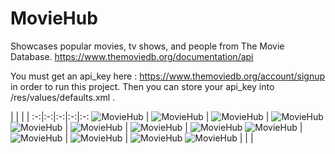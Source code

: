 # MovieHub
Showcases popular movies, tv shows, and people from The Movie Database.
https://www.themoviedb.org/documentation/api

You must get an api_key here : https://www.themoviedb.org/account/signup
in order to run this project.  Then you can store your api_key into /res/values/defaults.xml . 

   |   |   |   |
:-:|:-:|:-:|:-:|:-:
![MovieHub](https://raw.githubusercontent.com/lawloretienne/MovieHub/master/images/MovieHub_Screenshot_1.png)   |   ![MovieHub](https://raw.githubusercontent.com/lawloretienne/MovieHub/master/images/MovieHub_Screenshot_2.png)   |   ![MovieHub](https://raw.githubusercontent.com/lawloretienne/MovieHub/master/images/MovieHub_Screenshot_3.png)   |   ![MovieHub](https://raw.githubusercontent.com/lawloretienne/MovieHub/master/images/MovieHub_Screenshot_4.png)
![MovieHub](https://raw.githubusercontent.com/lawloretienne/MovieHub/master/images/MovieHub_Screenshot_5.png)   |   ![MovieHub](https://raw.githubusercontent.com/lawloretienne/MovieHub/master/images/MovieHub_Screenshot_6.png)   |   ![MovieHub](https://raw.githubusercontent.com/lawloretienne/MovieHub/master/images/MovieHub_Screenshot_7.png)   |   ![MovieHub](https://raw.githubusercontent.com/lawloretienne/MovieHub/master/images/MovieHub_Screenshot_8.png)
![MovieHub](https://raw.githubusercontent.com/lawloretienne/MovieHub/master/images/MovieHub_Screenshot_9.png)   |   ![MovieHub](https://raw.githubusercontent.com/lawloretienne/MovieHub/master/images/MovieHub_Screenshot_10.png)   |   ![MovieHub](https://raw.githubusercontent.com/lawloretienne/MovieHub/master/images/MovieHub_Screenshot_11.png)   |   ![MovieHub](https://raw.githubusercontent.com/lawloretienne/MovieHub/master/images/MovieHub_Screenshot_12.png)
![MovieHub](https://raw.githubusercontent.com/lawloretienne/MovieHub/master/images/MovieHub_Screenshot_13.png)   |   |   |
